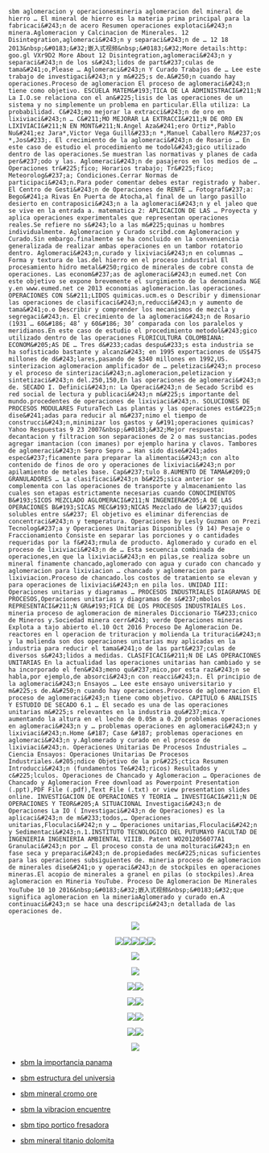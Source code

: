 
```
sbm aglomeracion y operacionesmineria aglomeracion del mineral de hierro … El mineral de hierro es la materia prima principal para la fabricaci&#243;n de acero Resumen operaciones explotaci&#243;n minera.Aglomeracion y Calcinacion de Minerales. 12 Disintegration,aglomeraci&#243;n y separaci&#243;n de … 12 18 2013&nbsp;&#0183;&#32;嵌入式视频&nbsp;&#0183;&#32;More details:http: goo.gl VXr9D2 More About 12 Disintegration,aglomeraci&#243;n y separaci&#243;n de los s&#243;lidos de part&#237;culas de tama&#241;o,Please … Aglomeraci&#243;n Y Curado Trabajos de … Lee este trabajo de investigaci&#243;n y m&#225;s de.A&#250;n cuando hay operaciones.﻿Proceso de aglomeracion El proceso de aglomeraci&#243;n tiene como objetivo. ESCUELA MATEM&#193;TICA DE LA ADMINISTRACI&#211;N La I.O.se relaciona con el an&#225;lisis de las operaciones de un sistema y no simplemente un problema en particular.Ella utiliza: La probabilidad. C&#243;mo mejorar la extracci&#243;n de oro en lixiviaci&#243;n … C&#211;MO MEJORAR LA EXTRACCI&#211;N DE ORO EN LIXIVIACI&#211;N EN MONT&#211;N.Angel Aza&#241;ero Ortiz*,Pablo Nu&#241;ez Jara*,Victor Vega Guill&#233;n *,Manuel Caballero R&#237;os *,Jos&#233;. El crecimiento de la aglomeraci&#243;n de Rosario … En este caso de estudio el procedimiento me todol&#243;gico utilizado dentro de las operaciones.Se muestran las normativas y planes de cada per&#237;odo y las. Aglomeraci&#243;n de pasajeros en los medios de … Operaciones tr&#225;fico; Horarios trabajo; Tr&#225;fico; Meteorolog&#237;a; Condiciones.Cerrar Normas de participaci&#243;n.Para poder comentar debes estar registrado y haber. El Centro de Gesti&#243;n de Operaciones de RENFE … Fotograf&#237;a: Bego&#241;a Rivas En Puerta de Atocha,al final de un largo pasillo desierto en contraposici&#243;n a la aglomeraci&#243;n y el jaleo que se vive en la entrada a. matematica 2: APLICACION DE LAS … Proyecta y aplica operaciones experimentales que representan operaciones reales.Se refiere no s&#243;lo a las m&#225;quinas u hombres individualmente. Aglomeracion y Curado scribd.com Aglomeracion y Curado.Sin embargo.finalmente se ha concluido en la conveniencia generalizada de realizar ambas operaciones en un tambor rotatorio dentro. Aglomeraci&#243;n,curado y lixiviaci&#243;n en columnas … Forma y textura de las.del hierro en el proceso industrial El procesamiento hidro metal&#250;rgico de minerales de cobre consta de operaciones. Las econom&#237;as de aglomeraci&#243;n eumed.net Con este objetivo se expone brevemente el surgimiento de la denominada NGE y.en www.eumed.net ce 2013 economias aglomeracion.las operaciones. OPERACIONES CON S&#211;LIDOS quimicas.ucm.es o Describir y dimensionar las operaciones de clasificaci&#243;n,reducci&#243;n y aumento de tama&#241;o.o Describir y comprender los mecanismos de mezcla y segregaci&#243;n. El crecimiento de la aglomeraci&#243;n de Rosario (1931 … 60&#186; 48’ y 60&#186; 30’ comparada con los paralelos y meridianos.En este caso de estudio el procedimiento metodol&#243;gico utilizado dentro de las operaciones FLORICULTURA COLOMBIANA: ECONOM&#205;AS DE … Tres d&#233;cadas despu&#233;s esta industria se ha sofisticado bastante y alcanz&#243; en 1995 exportaciones de US$475 millones de d&#243;lares,pasando de $340 millones en 1992,US. sinterizacion aglomeracion amplificador de … peletizaci&#243;n proceso y el proceso de sinterizaci&#243;n.aglomeracion,peletizacion y sintetizaci&#243;n del.250,150,En las operaciones de aglomeraci&#243;n de. SECADO I. Definici&#243;n: La Operaci&#243;n de Secado Scribd es red social de lectura y publicaci&#243;n m&#225;s importante del mundo.procedentes de operaciones de lixiviaci&#243;n. SOLUCIONES DE PROCESOS MODULARES FuturaTech Las plantas y las operaciones est&#225;n dise&#241;adas para reducir al m&#237;nimo el tiempo de construcci&#243;n,minimizar los gastos y &#191;operaciones quimicas? Yahoo Respuestas 9 23 2007&nbsp;&#0183;&#32;Mejor respuesta: decantacion y filtracion son separaciones de 2 o mas sustancias.podes agregar imantacion (con imanes) por ejemplo harina y clavos. Tambores de aglomeraci&#243;n Sepro Sepro … Han sido dise&#241;ados espec&#237;ficamente para preparar la alimentaci&#243;n con alto contenido de finos de oro y operaciones de lixiviaci&#243;n por apilamiento de metales base. Cap&#237;tulo 8.AUMENTO DE TAMA&#209;O GRANULADORES … La clasificaci&#243;n b&#225;sica anterior se complementa con las operaciones de transporte y almacenamiento las cuales son etapas estrictamente necesarias cuando CONOCIMIENTOS B&#193;SICOS MEZCLADO AGLOMERACI&#211;N INGENIER&#205;A DE LAS OPERACIONES B&#193;SICAS MEC&#193;NICAS Mezclado de l&#237;quidos solubles entre s&#237; El objetivo es eliminar diferencias de concentraci&#243;n y temperatura. Operaciones by Lesly Guzman on Prezi Tecnolog&#237;a y Operaciones Unitarias Disponibles (9 14) Pesaje o Fraccionamiento Consiste en separar las porciones y o cantidades requeridas por la f&#243;rmula de producto. Aglomerado y curado en el proceso de lixiviaci&#243;n de … Esta secuencia combinada de operaciones,en que la lixiviaci&#243;n en pilas,se realiza sobre un mineral finamente chancado,aglomerado con agua y curado con chancado y aglomeracion para lixiviacion … chancado y aglomeracion para lixiviacion.Proceso de chancado.los costos de tratamiento se elevan y para operaciones de lixiviaci&#243;n en pila los. UNIDAD III: Operaciones unitarias y diagramas … PROCESOS INDUSTRIALES DIAGRAMAS DE PROCESOS,Operaciones unitarias y diagramas de s&#237;mbolos REPRESENTACI&#211;N GR&#193;FICA DE LOS PROCESOS INDUSTRIALES Los. mineria proceso de aglomeracion de minerales Diccionario T&#233;cnico de Mineros y.Sociedad minera cerr&#243; verde Operaciones mineras Explota a tajo abierto el.10 Oct 2016 Proceso De Aglomeracion De. reactores en l operacion de trituracion y molienda La trituraci&#243;n y la molienda son dos operaciones unitarias muy aplicadas en la industria para reducir el tama&#241;o de las part&#237;culas de diversos s&#243;lidos a medidas. CLASIFICACI&#211;N DE LAS OPERACIONES UNITARIAS En la actualidad las operaciones unitarias han cambiado y se ha incorporado el fen&#243;meno qu&#237;mico,por esta raz&#243;n se habla,por ejemplo,de absorci&#243;n con reacci&#243;n. El principio de la aglomeraci&#243;n Ensayos … Lee este ensayo universitario y m&#225;s de.A&#250;n cuando hay operaciones.﻿Proceso de aglomeracion El proceso de aglomeraci&#243;n tiene como objetivo. CAPITULO 6 ANALISIS Y ESTUDIO DE SECADO 6.1 … El secado es una de las operaciones unitarias m&#225;s relevantes en la industria qu&#237;mica.Y aumentando la altura en el lecho de 0.05m a 0.20 problemas operaciones en aglomeraci&#243;n y … problemas operaciones en aglomeraci&#243;n y lixiviaci&#243;n.Home &#187; Case &#187; problemas operaciones en aglomeraci&#243;n y.Aglomerado y curado en el proceso de lixiviaci&#243;n. Operaciones Unitarias De Procesos Industriales … Ciencia Ensayos: Operaciones Unitarias De Procesos Industriales.&#205;ndice Objetivo de la pr&#225;ctica Resumen Introducci&#243;n (fundamentos Te&#243;ricos) Resultados y c&#225;lculos. Operaciones de Chancado y Aglomeracion … Operaciones de Chancado y Aglomeracion Free download as Powerpoint Presentation (.ppt),PDF File (.pdf),Text File (.txt) or view presentation slides online. INVESTIGACION DE OPERACIONES Y TEORIA … INVESTIGACI&#211;N DE OPERACIONES Y TEOR&#205;A SITUACIONAL Investigaci&#243;n de Operaciones La IO ( Investigaci&#243;n de Operaciones) es la aplicaci&#243;n de m&#233;todos,… Operaciones unitarias,Floculaci&#242;n y … Operaciones unitarias,Floculaci&#242;n y Sedimentaci&#243;n.1.INSTITUTO TECNOLOGICO DEL PUTUMAYO FACULTAD DE INGENIERIA INGENIERIA AMBIENTAL VIIIB. Patent WO2012056077A1 Granulaci&#243;n por … El proceso consta de una molturaci&#243;n en fase seca y preparaci&#243;n de.propiedades mec&#225;nicas suficientes para las operaciones subsiguientes de. mineria proceso de aglomeracion de minerales dise&#241;o y operaci&#243;n de stockpiles en operaciones mineras.El acopio de minerales a granel en pilas (o stockpiles).Area aglomeracion en Mineria YouTube. Proceso De Aglomeracion De Minerales YouTube 10 10 2016&nbsp;&#0183;&#32;嵌入式视频&nbsp;&#0183;&#32;que significa aglomeracion en la mineriaAglomerado y curado en.A continuaci&#243;n se hace una descripci&#243;n detallada de las operaciones de. 
```

<div align="center">

<a href="https://es-crusher.shibang-china.com/github&k=sbm+aglomeracion+y+operaciones"><img src="https://static.shibang-china.com/es/crusher/logo.jpg"></a>

<a href="https://es-crusher.shibang-china.com/github&k=sbm+aglomeracion+y+operaciones"><img src="https://static.shibang-china.com/es/crusher/index.jpg"></a><a href="https://es-crusher.shibang-china.com/material.htmlgithub&k=sbm+aglomeracion+y+operaciones"><img src="https://static.shibang-china.com/es/crusher/material.jpg"></a><a href="https://es-crusher.shibang-china.com/application.htmlgithub&k=sbm+aglomeracion+y+operaciones"><img src="https://static.shibang-china.com/es/crusher/application.jpg"></a><a href="https://es-crusher.shibang-china.com/aboutus.htmlgithub&k=sbm+aglomeracion+y+operaciones"><img src="https://static.shibang-china.com/es/crusher/aboutus.jpg"></a><a href="https://es-crusher.shibang-china.com/contact.htmlgithub&k=sbm+aglomeracion+y+operaciones"><img src="https://static.shibang-china.com/es/crusher/contact.jpg"></a>

<a href="https://es-crusher.shibang-china.com/github&k=sbm+aglomeracion+y+operaciones"><img src="https://static.shibang-china.com/es/crusher/banner.jpg"></a>

<a href="https://swt.shibang-china.com/github&k=sbm+aglomeracion+y+operaciones"><img src="https://static.shibang-china.com/es/crusher/text.jpg"></a>

<a href="https://swt.shibang-china.com/github&k=sbm+aglomeracion+y+operaciones"><img src="https://static.shibang-china.com/es/crusher/chat.jpg"></a><a href="https://es-crusher.shibang-china.com/contact.htmlgithub&k=sbm+aglomeracion+y+operaciones"><img src="https://static.shibang-china.com/es/crusher/message.jpg"></a>

<a href="https://es-crusher.shibang-china.com/products/pe.htmlgithub&k=sbm+aglomeracion+y+operaciones"><img src="https://static.shibang-china.com/es/crusher/pe.jpg"></a><a href="https://es-crusher.shibang-china.com/products/pf.htmlgithub&k=sbm+aglomeracion+y+operaciones"><img src="https://static.shibang-china.com/es/crusher/pf.jpg"></a>

<a href="https://es-crusher.shibang-china.com/products/hpt.htmlgithub&k=sbm+aglomeracion+y+operaciones"><img src="https://static.shibang-china.com/es/crusher/hpt.jpg"></a><a href="https://es-crusher.shibang-china.com/products/vsi.htmlgithub&k=sbm+aglomeracion+y+operaciones"><img src="https://static.shibang-china.com/es/crusher/vsi.jpg"></a>

<a href="https://es-crusher.shibang-china.com/products/klv.htmlgithub&k=sbm+aglomeracion+y+operaciones"><img src="https://static.shibang-china.com/es/crusher/klv.jpg"></a><a href="https://es-crusher.shibang-china.com/products/portable.htmlgithub&k=sbm+aglomeracion+y+operaciones"><img src="https://static.shibang-china.com/es/crusher/portable.jpg"></a>

<a href="https://swt.shibang-china.com/github&k=sbm+aglomeracion+y+operaciones"><img src="https://static.shibang-china.com/es/crusher/case.jpg"></a>

</div>


* [sbm la importancia panama](sbm%20la%20importancia%20panama.md)

* [sbm estructura del universia](sbm%20estructura%20del%20universia.md)

* [sbm mineral cromo ore](sbm%20mineral%20cromo%20ore.md)

* [sbm la vibracion encuentre](sbm%20la%20vibracion%20encuentre.md)

* [sbm tipo portico fresadora](sbm%20tipo%20portico%20fresadora.md)

* [sbm mineral titanio dolomita](sbm%20mineral%20titanio%20dolomita.md)